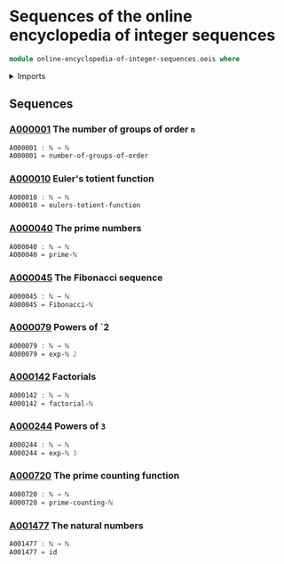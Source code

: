 # Sequences of the online encyclopedia of integer sequences

```agda
module online-encyclopedia-of-integer-sequences.oeis where
```

<details><summary>Imports</summary>

```agda
open import elementary-number-theory.eulers-totient-function
open import elementary-number-theory.exponentiation-natural-numbers
open import elementary-number-theory.factorials
open import elementary-number-theory.fibonacci-sequence
open import elementary-number-theory.infinitude-of-primes
open import elementary-number-theory.natural-numbers

open import finite-group-theory.finite-groups

open import foundation.functions
```

</details>

## Sequences

### [A000001](https://oeis.org/A000001) The number of groups of order `n`

```agda
A000001 : ℕ → ℕ
A000001 = number-of-groups-of-order
```

### [A000010](https://oeis.org/A000010) Euler's totient function

```agda
A000010 : ℕ → ℕ
A000010 = eulers-totient-function
```

### [A000040](https://oeis.org/A000040) The prime numbers

```agda
A000040 : ℕ → ℕ
A000040 = prime-ℕ
```

### [A000045](https://oeis.org/A000045) The Fibonacci sequence

```agda
A000045 : ℕ → ℕ
A000045 = Fibonacci-ℕ
```

### [A000079](https://oeis.org/A000079) Powers of `2

```agda
A000079 : ℕ → ℕ
A000079 = exp-ℕ 2
```

### [A000142](https://oeis.org/A000142) Factorials

```agda
A000142 : ℕ → ℕ
A000142 = factorial-ℕ
```

### [A000244](https://oeis.org/A000244) Powers of `3`

```agda
A000244 : ℕ → ℕ
A000244 = exp-ℕ 3
```

### [A000720](https://oeis.org/A000720) The prime counting function

```agda
A000720 : ℕ → ℕ
A000720 = prime-counting-ℕ
```

### [A001477](https://oeis.org/A001477) The natural numbers

```agda
A001477 : ℕ → ℕ
A001477 = id
```
